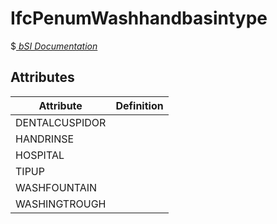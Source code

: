 IfcPenumWashhandbasintype
=========================
$[ _bSI
Documentation_](https://standards.buildingsmart.org/IFC/DEV/IFC4_2/FINAL/HTML/schema//pset/penum_washhandbasintype.htm)


Attributes
----------
| Attribute      | Definition   |
|----------------|--------------|
| DENTALCUSPIDOR |              |
| HANDRINSE      |              |
| HOSPITAL       |              |
| TIPUP          |              |
| WASHFOUNTAIN   |              |
| WASHINGTROUGH  |              |
